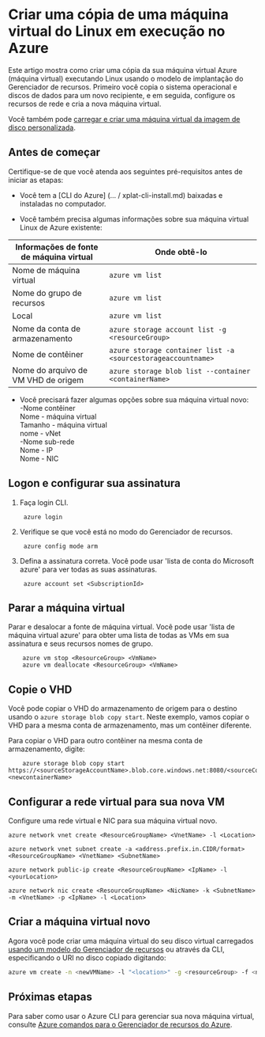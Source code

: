 <properties
    pageTitle="Criar uma cópia da sua máquina virtual Linux do Azure | Microsoft Azure"
    description="Saiba como criar uma cópia da máquina virtual do Azure Linux no modelo de implantação do Gerenciador de recursos"
    services="virtual-machines-linux"
    documentationCenter=""
    authors="cynthn"
    manager="timlt"
    tags="azure-resource-manager"/>

<tags
    ms.service="virtual-machines-linux"
    ms.workload="infrastructure-services"
    ms.tgt_pltfrm="vm-linux"
    ms.devlang="na"
    ms.topic="article"
    ms.date="07/28/2016"
    ms.author="cynthn"/>

# <a name="create-a-copy-of-a-linux-virtual-machine-running-on-azure"></a>Criar uma cópia de uma máquina virtual do Linux em execução no Azure


Este artigo mostra como criar uma cópia da sua máquina virtual Azure (máquina virtual) executando Linux usando o modelo de implantação do Gerenciador de recursos. Primeiro você copia o sistema operacional e discos de dados para um novo recipiente, e em seguida, configure os recursos de rede e cria a nova máquina virtual.

Você também pode [carregar e criar uma máquina virtual da imagem de disco personalizada](virtual-machines-linux-upload-vhd.md).


## <a name="before-you-begin"></a>Antes de começar

Certifique-se de que você atenda aos seguintes pré-requisitos antes de iniciar as etapas:

- Você tem a [CLI do Azure] (... / xplat-cli-install.md) baixadas e instaladas no computador. 

- Você também precisa algumas informações sobre sua máquina virtual Linux de Azure existente:

| Informações de fonte de máquina virtual | Onde obtê-lo |
|------------|-----------------|
| Nome de máquina virtual | `azure vm list` |
| Nome do grupo de recursos | `azure vm list` |
| Local | `azure vm list` |
| Nome da conta de armazenamento | `azure storage account list -g <resourceGroup>` |
| Nome de contêiner | `azure storage container list -a <sourcestorageaccountname>` |
| Nome do arquivo de VM VHD de origem | `azure storage blob list --container <containerName>` |



- Você precisará fazer algumas opções sobre sua máquina virtual novo:   <br> -Nome contêiner   <br> Nome - máquina virtual   <br> Tamanho - máquina virtual   <br> nome - vNet   <br> -Nome sub-rede   <br> Nome - IP   <br> Nome - NIC
    

## <a name="login-and-set-your-subscription"></a>Logon e configurar sua assinatura

1. Faça login CLI.
        
        azure login

2. Verifique se que você está no modo do Gerenciador de recursos.
    
        azure config mode arm

3. Defina a assinatura correta. Você pode usar 'lista de conta do Microsoft azure' para ver todas as suas assinaturas.

        azure account set <SubscriptionId>



## <a name="stop-the-vm"></a>Parar a máquina virtual 

Parar e desalocar a fonte de máquina virtual. Você pode usar 'lista de máquina virtual azure' para obter uma lista de todas as VMs em sua assinatura e seus recursos nomes de grupo.
    
        azure vm stop <ResourceGroup> <VmName>
        azure vm deallocate <ResourceGroup> <VmName>




## <a name="copy-the-vhd"></a>Copie o VHD


Você pode copiar o VHD do armazenamento de origem para o destino usando o `azure storage blob copy start`. Neste exemplo, vamos copiar o VHD para a mesma conta de armazenamento, mas um contêiner diferente.

Para copiar o VHD para outro contêiner na mesma conta de armazenamento, digite:

        azure storage blob copy start https://<sourceStorageAccountName>.blob.core.windows.net:8080/<sourceContainerName>/<SourceVHDFileName.vhd> <newcontainerName>
        

## <a name="set-up-the-virtual-network-for-your-new-vm"></a>Configurar a rede virtual para sua nova VM

Configure uma rede virtual e NIC para sua máquina virtual novo. 

    azure network vnet create <ResourceGroupName> <VnetName> -l <Location>

    azure network vnet subnet create -a <address.prefix.in.CIDR/format> <ResourceGroupName> <VnetName> <SubnetName>

    azure network public-ip create <ResourceGroupName> <IpName> -l <yourLocation>

    azure network nic create <ResourceGroupName> <NicName> -k <SubnetName> -m <VnetName> -p <IpName> -l <Location>


## <a name="create-the-new-vm"></a>Criar a máquina virtual novo 

Agora você pode criar uma máquina virtual do seu disco virtual carregados [usando um modelo do Gerenciador de recursos](https://github.com/Azure/azure-quickstart-templates/tree/master/201-vm-from-specialized-vhd) ou através da CLI, especificando o URI no disco copiado digitando:

```bash
azure vm create -n <newVMName> -l "<location>" -g <resourceGroup> -f <newNicName> -z "<vmSize>" -d https://<storageAccountName>.blob.core.windows.net/<containerName/<fileName.vhd> -y Linux
```



## <a name="next-steps"></a>Próximas etapas

Para saber como usar o Azure CLI para gerenciar sua nova máquina virtual, consulte [Azure comandos para o Gerenciador de recursos do Azure](azure-cli-arm-commands.md).
